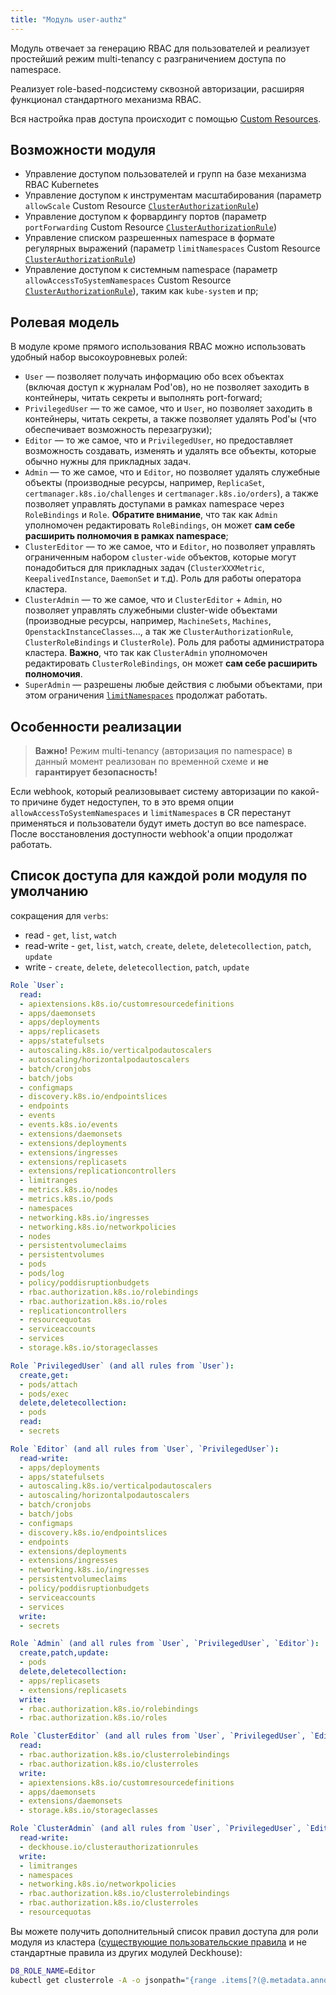 ```yaml
---
title: "Модуль user-authz"
---
```


Модуль отвечает за генерацию RBAC для пользователей и реализует простейший режим multi-tenancy с разграничением доступа по namespace.

Реализует role-based-подсистему сквозной авторизации, расширяя функционал стандартного механизма RBAC.

Вся настройка прав доступа происходит с помощью [Custom Resources](cr.html).

## Возможности модуля

- Управление доступом пользователей и групп на базе механизма RBAC Kubernetes
- Управление доступом к инструментам масштабирования (параметр `allowScale` Custom Resource [`ClusterAuthorizationRule`](cr.html#clusterauthorizationrule))
- Управление доступом к форвардингу портов (параметр `portForwarding` Custom Resource [`ClusterAuthorizationRule`](cr.html#clusterauthorizationrule))
- Управление списком разрешенных namespace в формате регулярных выражений (параметр `limitNamespaces` Custom Resource [`ClusterAuthorizationRule`](cr.html#clusterauthorizationrule))
- Управление доступом к системным namespace (параметр `allowAccessToSystemNamespaces` Custom Resource [`ClusterAuthorizationRule`](cr.html#clusterauthorizationrule)), таким как `kube-system` и пр;

## Ролевая модель

В модуле кроме прямого использования RBAC можно использовать удобный набор высокоуровневых ролей:
- `User` — позволяет получать информацию обо всех объектах (включая доступ к журналам Pod'ов), но не позволяет заходить в контейнеры, читать секреты и выполнять port-forward;
- `PrivilegedUser` — то же самое, что и `User`, но позволяет заходить в контейнеры, читать секреты, а также позволяет удалять Pod'ы (что обеспечивает возможность перезагрузки);
- `Editor` — то же самое, что и `PrivilegedUser`, но предоставляет возможность создавать, изменять и удалять все объекты, которые обычно нужны для прикладных задач.
- `Admin` — то же самое, что и `Editor`, но позволяет удалять служебные объекты (производные ресурсы, например, `ReplicaSet`, `certmanager.k8s.io/challenges` и `certmanager.k8s.io/orders`), а также позволяет управлять доступами в рамках namespace через `RoleBindings` и `Role`. **Обратите внимание**, что так как `Admin` уполномочен редактировать `RoleBindings`, он может **сам себе расширить полномочия в рамках namespace**;
- `ClusterEditor` — то же самое, что и `Editor`, но позволяет управлять ограниченным набором `cluster-wide` объектов, которые могут понадобиться для прикладных задач (`ClusterXXXMetric`, `KeepalivedInstance`, `DaemonSet` и т.д). Роль для работы оператора кластера.
- `ClusterAdmin` — то же самое, что и `ClusterEditor` + `Admin`, но позволяет управлять служебными cluster-wide объектами (производные ресурсы, например, `MachineSets`, `Machines`, `OpenstackInstanceClasses`..., а так же `ClusterAuthorizationRule`, `ClusterRoleBindings` и `ClusterRole`). Роль для работы администратора кластера. **Важно**, что так как `ClusterAdmin` уполномочен редактировать `ClusterRoleBindings`, он может **сам себе расширить полномочия**.
- `SuperAdmin` — разрешены любые действия с любыми объектами, при этом ограничения [`limitNamespaces`](#возможности-модуля) продолжат работать.

## Особенности реализации

> **Важно!** Режим multi-tenancy (авторизация по namespace) в данный момент реализован по временной схеме и **не гарантирует безопасность!**

Если webhook, который реализовывает систему авторизации по какой-то причине будет недоступен, то в это время опции `allowAccessToSystemNamespaces` и `limitNamespaces` в CR перестанут применяться и пользователи будут иметь доступ во все namespace. После восстановления доступности webhook'а опции продолжат работать.

## Список доступа для каждой роли модуля по умолчанию

сокращения для `verbs`:
<!-- start placeholder -->
* read - `get`, `list`, `watch`
* read-write - `get`, `list`, `watch`, `create`, `delete`, `deletecollection`, `patch`, `update`
* write - `create`, `delete`, `deletecollection`, `patch`, `update`

```yaml
Role `User`:
  read:
  - apiextensions.k8s.io/customresourcedefinitions
  - apps/daemonsets
  - apps/deployments
  - apps/replicasets
  - apps/statefulsets
  - autoscaling.k8s.io/verticalpodautoscalers
  - autoscaling/horizontalpodautoscalers
  - batch/cronjobs
  - batch/jobs
  - configmaps
  - discovery.k8s.io/endpointslices
  - endpoints
  - events
  - events.k8s.io/events
  - extensions/daemonsets
  - extensions/deployments
  - extensions/ingresses
  - extensions/replicasets
  - extensions/replicationcontrollers
  - limitranges
  - metrics.k8s.io/nodes
  - metrics.k8s.io/pods
  - namespaces
  - networking.k8s.io/ingresses
  - networking.k8s.io/networkpolicies
  - nodes
  - persistentvolumeclaims
  - persistentvolumes
  - pods
  - pods/log
  - policy/poddisruptionbudgets
  - rbac.authorization.k8s.io/rolebindings
  - rbac.authorization.k8s.io/roles
  - replicationcontrollers
  - resourcequotas
  - serviceaccounts
  - services
  - storage.k8s.io/storageclasses

Role `PrivilegedUser` (and all rules from `User`):
  create,get:
  - pods/attach
  - pods/exec
  delete,deletecollection:
  - pods
  read:
  - secrets

Role `Editor` (and all rules from `User`, `PrivilegedUser`):
  read-write:
  - apps/deployments
  - apps/statefulsets
  - autoscaling.k8s.io/verticalpodautoscalers
  - autoscaling/horizontalpodautoscalers
  - batch/cronjobs
  - batch/jobs
  - configmaps
  - discovery.k8s.io/endpointslices
  - endpoints
  - extensions/deployments
  - extensions/ingresses
  - networking.k8s.io/ingresses
  - persistentvolumeclaims
  - policy/poddisruptionbudgets
  - serviceaccounts
  - services
  write:
  - secrets

Role `Admin` (and all rules from `User`, `PrivilegedUser`, `Editor`):
  create,patch,update:
  - pods
  delete,deletecollection:
  - apps/replicasets
  - extensions/replicasets
  write:
  - rbac.authorization.k8s.io/rolebindings
  - rbac.authorization.k8s.io/roles

Role `ClusterEditor` (and all rules from `User`, `PrivilegedUser`, `Editor`):
  read:
  - rbac.authorization.k8s.io/clusterrolebindings
  - rbac.authorization.k8s.io/clusterroles
  write:
  - apiextensions.k8s.io/customresourcedefinitions
  - apps/daemonsets
  - extensions/daemonsets
  - storage.k8s.io/storageclasses

Role `ClusterAdmin` (and all rules from `User`, `PrivilegedUser`, `Editor`, `Admin`, `ClusterEditor`):
  read-write:
  - deckhouse.io/clusterauthorizationrules
  write:
  - limitranges
  - namespaces
  - networking.k8s.io/networkpolicies
  - rbac.authorization.k8s.io/clusterrolebindings
  - rbac.authorization.k8s.io/clusterroles
  - resourcequotas

```
<!-- end placeholder -->

Вы можете получить дополнительный список правил доступа для роли модуля из кластера ([существующие пользовательские правила](usage.html#customizing-rights-of-high-level-roles) и не стандартные правила из других модулей Deckhouse):

```bash
D8_ROLE_NAME=Editor
kubectl get clusterrole -A -o jsonpath="{range .items[?(@.metadata.annotations.user-authz\.deckhouse\.io/access-level=='$D8_ROLE_NAME')]}{.rules}{'\n'}{end}" | jq -s add
```

